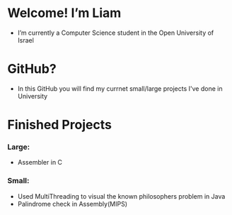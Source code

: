 # Welcome! I’m Liam
- I’m currently a Computer Science student in the Open University of Israel
# GitHub?
- In this GitHub you will find my currnet small/large projects I've done in University
# Finished Projects
### Large:
- Assembler in C
### Small:
- Used MultiThreading to visual the known philosophers problem in Java
- Palindrome check in Assembly(MIPS)



